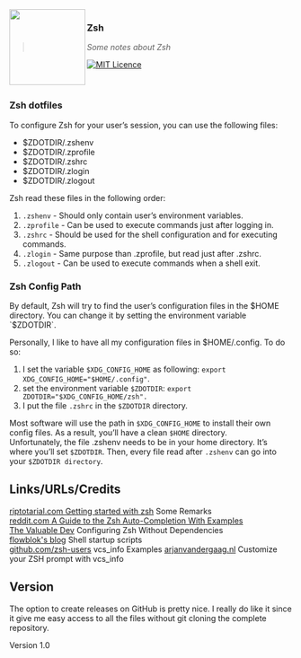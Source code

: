 <img src="https://raw.githubusercontent.com/WieWaldi/.dotfiles/master/img/RZ-Amper_Logo_135x135.png" align="left" width="135px" height="135px" />

### Zsh
> *Some notes about Zsh*

[![MIT Licence](https://badges.frapsoft.com/os/mit/mit.svg?v=103)](https://opensource.org/licenses/mit-license.php)

<br />

### Zsh dotfiles
To configure Zsh for your user’s session, you can use the following files:  
 - $ZDOTDIR/.zshenv
 - $ZDOTDIR/.zprofile
 - $ZDOTDIR/.zshrc
 - $ZDOTDIR/.zlogin
 - $ZDOTDIR/.zlogout

Zsh read these files in the following order:  
1. `.zshenv` - Should only contain user’s environment variables.
2. `.zprofile` - Can be used to execute commands just after logging in.
3. `.zshrc` - Should be used for the shell configuration and for executing commands.
4. `.zlogin` - Same purpose than .zprofile, but read just after .zshrc.
5. `.zlogout` - Can be used to execute commands when a shell exit.
### Zsh Config Path
By default, Zsh will try to find the user’s configuration files in the $HOME
directory. You can change it by setting the environment variable `$ZDOTDIR`.

Personally, I like to have all my configuration files in $HOME/.config. To do so:
1. I set the variable `$XDG_CONFIG_HOME` as following: `export XDG_CONFIG_HOME="$HOME/.config"`.
2. set the environment variable `$ZDOTDIR`: `export ZDOTDIR="$XDG_CONFIG_HOME/zsh".`
3. I put the file `.zshrc` in the `$ZDOTDIR` directory.

Most software will use the path in `$XDG_CONFIG_HOME` to install their own config
files. As a result, you’ll have a clean `$HOME` directory.  
Unfortunately, the file .zshenv needs to be in your home directory.
It’s where you’ll set `$ZDOTDIR`. Then, every file read after `.zshenv` can go
into your `$ZDOTDIR directory`.

## Links/URLs/Credits  
[riptotarial.com Getting started with zsh](https://riptutorial.com/zsh) Some Remarks  
[reddit.com A Guide to the Zsh Auto-Completion With Examples](https://www.reddit.com/r/zsh/comments/nm2vun/a_guide_to_the_zsh_autocompletion_with_examples/)  
[The Valuable Dev](https://thevaluable.dev/zsh-install-configure-mouseless/) Configuring Zsh Without Dependencies  
[flowblok's blog](https://blog.flowblok.id.au/2013-02/shell-startup-scripts.html) Shell startup scripts  
[github.com/zsh-users](https://github.com/zsh-users/zsh/blob/f9e9dce5443f323b340303596406f9d3ce11d23a/Misc/vcs_info-examples) vcs_info Examples
[arjanvandergaag.nl](https://arjanvandergaag.nl/blog/customize-zsh-prompt-with-vcs-info.html) Customize your ZSH prompt with vcs_info

## Version
The option to create releases on GitHub is pretty nice. I really do like it since it give me easy access to all the files
without git cloning the complete repository.  

Version 1.0
